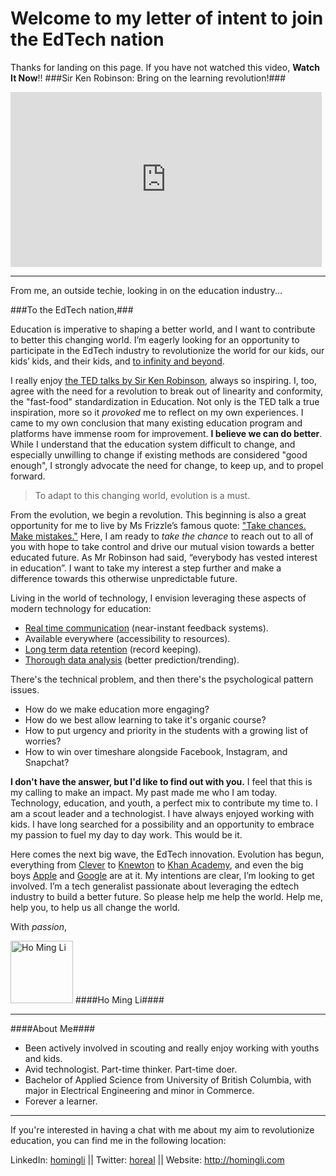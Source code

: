 # Welcome to my letter of intent to join the EdTech nation
Thanks for landing on this page. If you have not watched this video, __Watch It Now__!!
###Sir Ken Robinson: Bring on the learning revolution!###
<iframe src="http://embed.ted.com/talks/sir_ken_robinson_bring_on_the_revolution.html" width="498" height="280" frameborder="0" scrolling="no" webkitAllowFullScreen mozallowfullscreen allowFullScreen></iframe>

---

From me, an outside techie, looking in on the education industry...

###To the EdTech nation,###

Education is imperative to shaping a better world, and I want to contribute to better this changing world. I’m eagerly looking for an opportunity to participate in the EdTech industry to revolutionize the world for our kids, our kids’ kids, and their kids, and [to infinity and beyond](http://pixar.wikia.com/To_Infinity_and_Beyond).

I really enjoy [the TED talks by Sir Ken Robinson](http://www.ted.com/speakers/sir_ken_robinson.html), always so inspiring. I, too, agree with the need for a revolution to break out of linearity and conformity, the "fast-food" standardization in Education. Not only is the TED talk a true inspiration, more so it _provoked_ me to reflect on my own experiences. I came to my own conclusion that many existing education program and platforms have immense room for improvement. __I believe we can do better__. While I understand that the education system difficult to change, and especially unwilling to change if existing methods are considered "good enough",  I strongly advocate the need for change, to keep up, and to propel forward.
> To adapt to this changing world, evolution is a must.

From the evolution, we begin a revolution. This beginning is also a great opportunity for me to live by Ms Frizzle’s famous quote: ["Take chances. Make mistakes."](http://en.wikiquote.org/wiki/The_Magic_School_Bus) Here, I am ready to _take the chance_ to reach out to all of you with hope to take control and drive our mutual vision towards a better educated future. As Mr Robinson had said, “everybody has vested interest in education”. I want to take my interest a step further and make a difference towards this otherwise unpredictable future.

Living in the world of technology, I envision leveraging these aspects of modern technology for education:

  - [Real time communication](http://searchunifiedcommunications.techtarget.com/definition/real-time-communications) (near-instant feedback systems).
  - Available everywhere (accessibility to resources).
  - [Long term data retention](https://en.wikipedia.org/wiki/Data_retention) (record keeping).
  - [Thorough data analysis](http://hackeducation.com/2012/12/09/top-ed-tech-trends-of-2012-education-data-and-learning-analytics/) (better prediction/trending).

There's the technical problem, and then there's the psychological pattern issues.

* How do we make education more engaging?
* How do we best allow learning to take it's organic course?
* How to put urgency and priority in the students with a growing list of worries?
* How to win over timeshare alongside Facebook, Instagram, and Snapchat?

__I don't have the answer, but I'd like to find out with you.__ I feel that this is my calling to make an impact. My past made me who I am today. Technology, education, and youth, a perfect mix to contribute my time to. I am a scout leader and a technologist. I have always enjoyed working with kids. I have long searched for a possibility and an opportunity to embrace my passion to fuel my day to day work. This would be it.

Here comes the next big wave, the EdTech innovation. Evolution has begun, everything from [Clever](https://getclever.com/) to [Knewton](http://www.knewton.com/) to [Khan Academy](https://www.khanacademy.org/), and even the big boys [Apple](http://www.apple.com/education/) and [Google](http://www.google.ca/edu/) are at it. My intentions are clear, I’m looking to get involved. I’m a tech generalist passionate about leveraging the edtech industry to build a better future. So please help me help the world. Help me, help you, to help us all change the world.
&nbsp;

With _passion_,

<img src="http://homingli.com/reveal-homingli/homingli.jpg" style="width: 100px;" alt="Ho Ming Li" title="Ho Ming Li" />
####Ho Ming Li####

---
####About Me####
 - Been actively involved in scouting and really enjoy working with youths and kids.
 - Avid technologist. Part-time thinker. Part-time doer.
 - Bachelor of Applied Science from University of British Columbia, with major in Electrical Engineering and minor in Commerce.
 - Forever a learner.

---
If you're interested in having a chat with me about my aim to revolutionize education, you can find me in the following location:

LinkedIn: [homingli](http://www.linkedin.com/in/homingli) || Twitter: [horeal](http://www.twitter.com/horeal)  || Website: http://homingli.com
